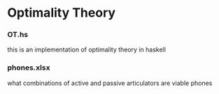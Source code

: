 # Optimality Theory

### OT.hs

this is an implementation of optimality theory in haskell

### phones.xlsx

what combinations of active and passive articulators are viable phones

